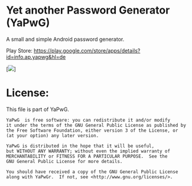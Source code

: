 Yet another Password Generator (YaPwG)
==========

A small and simple Android password generator.

Play Store: https://play.google.com/store/apps/details?id=info.ap.yapwg&hl=de

[<img src="https://lh3.ggpht.com/P8gChM_ITXWFqCD4nicBcykcOZuIHmgF4pfpNkdtgw5VPZvRaM2NFEkTkkOxlLwOh7o=h900-rw">]



License:
==========

 This file is part of YaPwG.

    YaPwG  is free software: you can redistribute it and/or modify
    it under the terms of the GNU General Public License as published by
    the Free Software Foundation, either version 3 of the License, or
    (at your option) any later version.

    YaPwG is distributed in the hope that it will be useful,
    but WITHOUT ANY WARRANTY; without even the implied warranty of
    MERCHANTABILITY or FITNESS FOR A PARTICULAR PURPOSE.  See the
    GNU General Public License for more details.

    You should have received a copy of the GNU General Public License
    along with YaPwGr.  If not, see <http://www.gnu.org/licenses/>.
